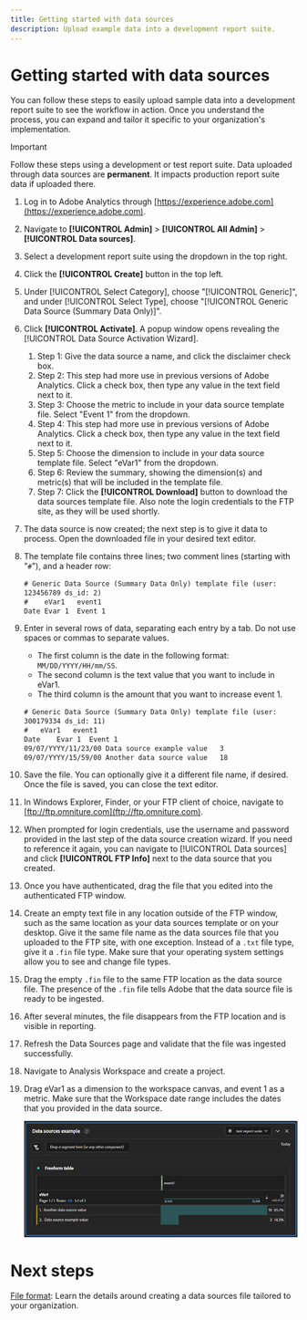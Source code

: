 ```yaml
---
title: Getting started with data sources
description: Upload example data into a development report suite.
---
```


# Getting started with data sources

You can follow these steps to easily upload sample data into a development report suite to see the workflow in action. Once you understand the process, you can expand and tailor it specific to your organization's implementation.

>[!IMPORTANT]
>
>Follow these steps using a development or test report suite. Data uploaded through data sources are **permanent**. It impacts production report suite data if uploaded there.

1. Log in to Adobe Analytics through [https://experience.adobe.com](https://experience.adobe.com).
1. Navigate to **[!UICONTROL Admin]** > **[!UICONTROL All Admin]** > **[!UICONTROL Data sources]**.
1. Select a development report suite using the dropdown in the top right.
1. Click the **[!UICONTROL Create]** button in the top left.
1. Under [!UICONTROL Select Category], choose "[!UICONTROL Generic]", and under [!UICONTROL Select Type], choose "[!UICONTROL Generic Data Source (Summary Data Only)]".
1. Click **[!UICONTROL Activate]**. A popup window opens revealing the [!UICONTROL Data Source Activation Wizard].
   1. Step 1: Give the data source a name, and click the disclaimer check box.
   1. Step 2: This step had more use in previous versions of Adobe Analytics. Click a check box, then type any value in the text field next to it.
   1. Step 3: Choose the metric to include in your data source template file. Select "Event 1" from the dropdown.
   1. Step 4: This step had more use in previous versions of Adobe Analytics. Click a check box, then type any value in the text field next to it.
   1. Step 5: Choose the dimension to include in your data source template file. Select "eVar1" from the dropdown.
   1. Step 6: Review the summary, showing the dimension(s) and metric(s) that will be included in the template file.
   1. Step 7: Click the **[!UICONTROL Download]** button to download the data sources template file. Also note the login credentials to the FTP site, as they will be used shortly.
1. The data source is now created; the next step is to give it data to process. Open the downloaded file in your desired text editor.
1. The template file contains three lines; two comment lines (starting with "`#`"), and a header row:

   ```text
   # Generic Data Source (Summary Data Only) template file (user: 123456789 ds_id: 2)
   #	eVar1	event1
   Date	Evar 1	Event 1
   ```

1. Enter in several rows of data, separating each entry by a tab. Do not use spaces or commas to separate values.
    * The first column is the date in the following format: `MM/DD/YYYY/HH/mm/SS`.
    * The second column is the text value that you want to include in eVar1.
    * The third column is the amount that you want to increase event 1.

    ```text
    # Generic Data Source (Summary Data Only) template file (user: 300179334 ds_id: 11)
    #	eVar1	event1
    Date	Evar 1	Event 1
    09/07/YYYY/11/23/00	Data source example value	3
    09/07/YYYY/15/59/00	Another data source value	18
    ```

1. Save the file. You can optionally give it a different file name, if desired. Once the file is saved, you can close the text editor.
1. In Windows Explorer, Finder, or your FTP client of choice, navigate to [ftp://ftp.omniture.com](ftp://ftp.omniture.com).
1. When prompted for login credentials, use the username and password provided in the last step of the data source creation wizard. If you need to reference it again, you can navigate to [!UICONTROL Data sources] and click **[!UICONTROL FTP Info]** next to the data source that you created.
1. Once you have authenticated, drag the file that you edited into the authenticated FTP window.
1. Create an empty text file in any location outside of the FTP window, such as the same location as your data sources template or on your desktop. Give it the same file name as the data sources file that you uploaded to the FTP site, with one exception. Instead of a `.txt` file type, give it a `.fin` file type. Make sure that your operating system settings allow you to see and change file types.
1. Drag the empty `.fin` file to the same FTP location as the data source file. The presence of the `.fin` file tells Adobe that the data source file is ready to be ingested.
1. After several minutes, the file disappears from the FTP location and is visible in reporting.
1. Refresh the Data Sources page and validate that the file was ingested successfully.
1. Navigate to Analysis Workspace and create a project.
1. Drag eVar1 as a dimension to the workspace canvas, and event 1 as a metric. Make sure that the Workspace date range includes the dates that you provided in the data source.

    ![Example report](assets/success-report.png)

# Next steps

[File format](file-format.md): Learn the details around creating a data sources file tailored to your organization.